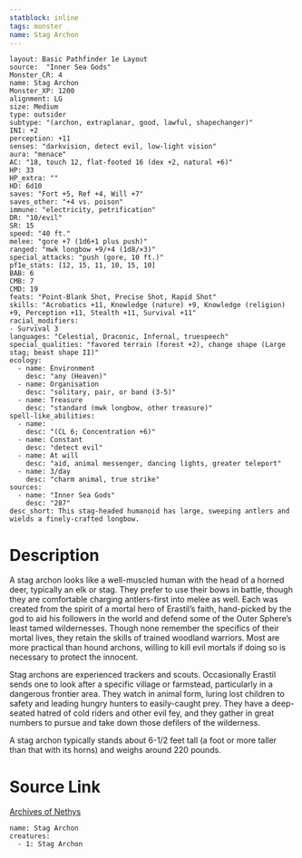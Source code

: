 ```yaml
---
statblock: inline
tags: monster
name: Stag Archon
---
```

```statblock
layout: Basic Pathfinder 1e Layout
source:  "Inner Sea Gods"
Monster_CR: 4
name: Stag Archon
Monster_XP: 1200
alignment: LG
size: Medium
type: outsider
subtype: "(archon, extraplanar, good, lawful, shapechanger)"
INI: +2
perception: +11
senses: "darkvision, detect evil, low-light vision"
aura: "menace"
AC: "18, touch 12, flat-footed 16 (dex +2, natural +6)"
HP: 33
HP_extra: ""
HD: 6d10
saves: "Fort +5, Ref +4, Will +7"
saves_other: "+4 vs. poison"
immune: "electricity, petrification"
DR: "10/evil"
SR: 15
speed: "40 ft."
melee: "gore +7 (1d6+1 plus push)"
ranged: "mwk longbow +9/+4 (1d8/×3)"
special_attacks: "push (gore, 10 ft.)"
pf1e_stats: [12, 15, 11, 10, 15, 10]
BAB: 6
CMB: 7
CMD: 19
feats: "Point-Blank Shot, Precise Shot, Rapid Shot"
skills: "Acrobatics +11, Knowledge (nature) +9, Knowledge (religion) +9, Perception +11, Stealth +11, Survival +11"
racial_modifiers:
- Survival 3
languages: "Celestial, Draconic, Infernal, truespeech"
special_qualities: "favored terrain (forest +2), change shape (Large stag; beast shape II)"
ecology:
  - name: Environment
    desc: "any (Heaven)"
  - name: Organisation
    desc: "solitary, pair, or band (3-5)"
  - name: Treasure
    desc: "standard (mwk longbow, other treasure)"
spell-like_abilities:
  - name:
    desc: "(CL 6; Concentration +6)"
  - name: Constant
    desc: "detect evil"
  - name: At will
    desc: "aid, animal messenger, dancing lights, greater teleport"
  - name: 3/day
    desc: "charm animal, true strike"
sources:
  - name: "Inner Sea Gods"
    desc: "287"
desc_short: This stag-headed humanoid has large, sweeping antlers and wields a finely-crafted longbow.
```
# Description
A stag archon looks like a well-muscled human with the head of a horned deer, typically an elk or stag. They prefer to use their bows in battle, though they are comfortable charging antlers-first into melee as well. Each was created from the spirit of a mortal hero of Erastil’s faith, hand-picked by the god to aid his followers in the world and defend some of the Outer Sphere’s least tamed wildernesses. Though none remember the specifics of their mortal lives, they retain the skills of trained woodland warriors. Most are more practical than hound archons, willing to kill evil mortals if doing so is necessary to protect the innocent.

Stag archons are experienced trackers and scouts. Occasionally Erastil sends one to look after a specific village or farmstead, particularly in a dangerous frontier area. They watch in animal form, luring lost children to safety and leading hungry hunters to easily-caught prey. They have a deep-seated hatred of cold riders and other evil fey, and they gather in great numbers to pursue and take down those defilers of the wilderness.

A stag archon typically stands about 6-1/2 feet tall (a foot or more taller than that with its horns) and weighs around 220 pounds.
# Source Link
[Archives of Nethys](https://aonprd.com/MonsterDisplay.aspx?ItemName=Stag%20Archon)
```encounter-table
name: Stag Archon
creatures:
  - 1: Stag Archon
```
